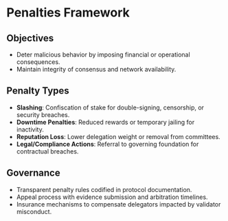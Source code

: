 # Penalties Framework

## Objectives
- Deter malicious behavior by imposing financial or operational consequences.
- Maintain integrity of consensus and network availability.

## Penalty Types
- **Slashing**: Confiscation of stake for double-signing, censorship, or security breaches.
- **Downtime Penalties**: Reduced rewards or temporary jailing for inactivity.
- **Reputation Loss**: Lower delegation weight or removal from committees.
- **Legal/Compliance Actions**: Referral to governing foundation for contractual breaches.

## Governance
- Transparent penalty rules codified in protocol documentation.
- Appeal process with evidence submission and arbitration timelines.
- Insurance mechanisms to compensate delegators impacted by validator misconduct.
